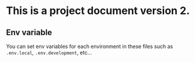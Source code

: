 # This is a project document version 2.
## Env variable
You can set env variables for each environment in these files such as `.env.local`, `.env.development`, etc...